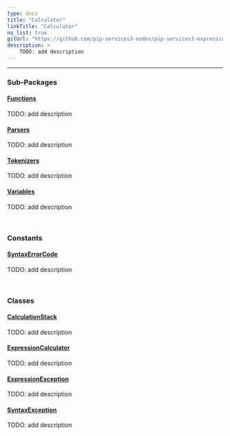 ```yaml
---
type: docs
title: "Calculator"
linkTitle: "Calculator"
no_list: true
gitUrl: "https://github.com/pip-services3-nodex/pip-services3-expressions-nodex"
description: >
    TODO: add description
---
```

---
<div class="module-body"> 

### Sub-Packages

#### [Functions](functions)
TODO: add description

#### [Parsers](parsers)
TODO: add description

#### [Tokenizers](tokenizers)
TODO: add description

#### [Variables](variables)
TODO: add description

<br>

### Constants

#### [SyntaxErrorCode](syntax_error_code)
TODO: add description

<br>

### Classes

#### [CalculationStack](calculation_stack)
TODO: add description

#### [ExpressionCalculator](expression_calculator)
TODO: add description

#### [ExpressionException](expression_exception)
TODO: add description

#### [SyntaxException](syntax_exception)
TODO: add description


</div>

